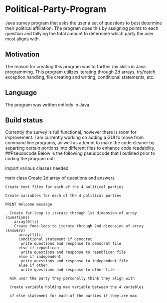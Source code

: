 # Political-Party-Program
Java survey program that asks the user a set of questions to best determine their political affiliation.
The program does this by assigning points to each question and tallying the total amount to determine which party
the user most aligns with.
## Motivation
The reason for creating this program was to further my skills in Java programming. This program utilizes iterating through 2d arrays, try/catch exception handling,
file creating and writing, conditional statements, etc.
## Language
The program was written entirely in Java.
## Build status
Currently the survey is full functional, however there is room for improvement. I am currently working on adding a GUI to move from command line programs,
as well as attempt to make the code cleaner by separting certain portions into different files to enhance code readability.
##Pseudocode
Below is the following pseudocode that I outlined prior to coding the program out:

   Import various classes needed
   
   main class
    Create 2d array of questions and answers
    
    Create text files for each of the 4 political parties
    
    Create variables for each of the 4 political parties
    
    PRINT Welcome message
    
      Create for-loop to iterate through 1st dimension of array (questions)
        array[0][i]
        Create foor-loop to iterate through 2nd dimension of array (answers)
          array[1][i]
          Conditional statement if democrat
           write questions and response to democrat file
          else if republican
           write questions and response to republican file
          else if independent
           write questions and response to independent file
          else if other
           write questions and response to other file
           
      Ask user the party they personally think they align with
      
      Create variable holding max variable between the 4 variables
      
      if else statement for each of the parties if they are max
